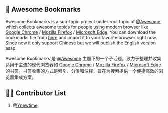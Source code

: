 📖 Awesome Bookmarks
---


Awesome Bookmarks is a sub-topic project under root topic of [@Awesome](https://github.com/topics/awesome), which collects awesome topics for people using modern browser like [Google Chrome](https://www.google.com/chrome/) / [Mozilla Firefox](https://www.mozilla.org/en-US/firefox/) / [Microsoft Edge](https://www.microsoft.com/en-us/windows/microsoft-edge). You can download the bookmarks file from [here](https://share.weiyun.com/5sxLhL1) and import it to your favorite browser right now. Since now it only support Chinese but we will publish the English version asap.

Awesome Bookmarks 是 [@Awesome](https://github.com/topics/awesome) 主题下的一个子话题，致力于整理并收集适用于主流的现代浏览器如 [Google Chrome](https://www.google.com/chrome/) / [Mozilla Firefox](https://www.mozilla.org/en-US/firefox/) / [Microsoft Edge](https://www.microsoft.com/en-us/windows/microsoft-edge) 的书签。书签收集的方式是索引、分类和注释，旨在为搜索提供一个便捷高效的浏览器集成方案。



👨‍🔧 Contributor List
---


1. [@Ynewtime](http://www.ynewtime.com)
